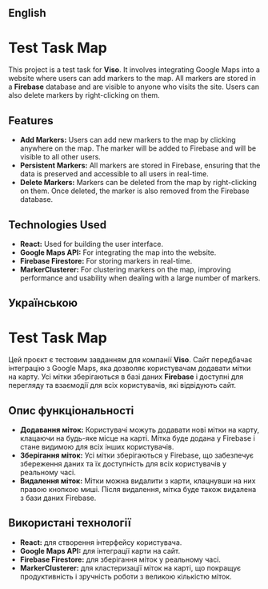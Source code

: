 ## English
# Test Task Map

This project is a test task for **Viso**. It involves integrating Google Maps into a website where users can add markers to the map. All markers are stored in a **Firebase** database and are visible to anyone who visits the site. Users can also delete markers by right-clicking on them.

## Features

- **Add Markers:** Users can add new markers to the map by clicking anywhere on the map. The marker will be added to Firebase and will be visible to all other users.
- **Persistent Markers:** All markers are stored in Firebase, ensuring that the data is preserved and accessible to all users in real-time.
- **Delete Markers:** Markers can be deleted from the map by right-clicking on them. Once deleted, the marker is also removed from the Firebase database.

## Technologies Used

- **React:** Used for building the user interface.
- **Google Maps API:** For integrating the map into the website.
- **Firebase Firestore:** For storing markers in real-time.
- **MarkerClusterer:** For clustering markers on the map, improving performance and usability when dealing with a large number of markers.

## Українською

# Test Task Map

Цей проєкт є тестовим завданням для компанії **Viso**. Сайт передбачає інтеграцію з Google Maps, яка дозволяє користувачам додавати мітки на карту. Усі мітки зберігаються в базі даних **Firebase** і доступні для перегляду та взаємодії для всіх користувачів, які відвідують сайт.

## Опис функціональності

- **Додавання міток:** Користувачі можуть додавати нові мітки на карту, клацаючи на будь-яке місце на карті. Мітка буде додана у Firebase і стане видимою для всіх інших користувачів.
- **Зберігання міток:** Усі мітки зберігаються у Firebase, що забезпечує збереження даних та їх доступність для всіх користувачів у реальному часі.
- **Видалення міток:** Мітки можна видалити з карти, клацнувши на них правою кнопкою миші. Після видалення, мітка буде також видалена з бази даних Firebase.

## Використані технології

- **React:** для створення інтерфейсу користувача.
- **Google Maps API:** для інтеграції карти на сайт.
- **Firebase Firestore:** для зберігання міток у реальному часі.
- **MarkerClusterer:** для кластеризації міток на карті, що покращує продуктивність і зручність роботи з великою кількістю міток.

